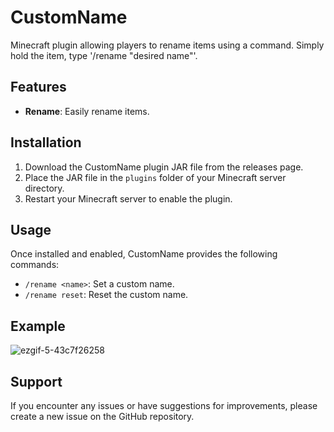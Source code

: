 # CustomName

Minecraft plugin allowing players to rename items using a command. Simply hold the item, type '/rename "desired name"'.

## Features

- **Rename**: Easily rename items.

## Installation

1. Download the CustomName plugin JAR file from the releases page.
2. Place the JAR file in the `plugins` folder of your Minecraft server directory.
3. Restart your Minecraft server to enable the plugin.

## Usage

Once installed and enabled, CustomName provides the following commands:

- `/rename <name>`: Set a custom name.
- `/rename reset`: Reset the custom name.

## Example
![ezgif-5-43c7f26258](https://github.com/Nistrodev/CustomName/assets/109731762/e7ffe375-cb5c-4792-9529-f225a7915a07)


## Support

If you encounter any issues or have suggestions for improvements, please create a new issue on the GitHub repository.
